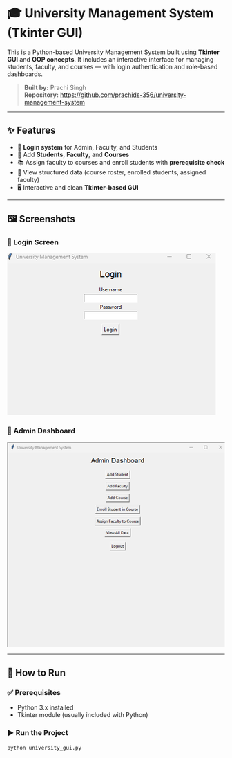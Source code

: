 # 🎓 University Management System (Tkinter GUI)

This is a Python-based University Management System built using **Tkinter GUI** and **OOP concepts**. It includes an interactive interface for managing students, faculty, and courses — with login authentication and role-based dashboards.

> **Built by:** Prachi Singh  
> **Repository:** https://github.com/prachids-356/university-management-system

---

## ✨ Features

- 🔐 **Login system** for Admin, Faculty, and Students
- 👤 Add **Students**, **Faculty**, and **Courses**
- 📚 Assign faculty to courses and enroll students with **prerequisite check**
- 🧾 View structured data (course roster, enrolled students, assigned faculty)
- 🖥️ Interactive and clean **Tkinter-based GUI**

---

## 🖼️ Screenshots

### 🔐 Login Screen
![Login Screen](screenshots/login_screen.png)

### 🧭 Admin Dashboard
![Dashboard](screenshots/dashboard_view.png)

---

## 🚀 How to Run

### ✅ Prerequisites
- Python 3.x installed
- Tkinter module (usually included with Python)

### ▶️ Run the Project

```bash
python university_gui.py
